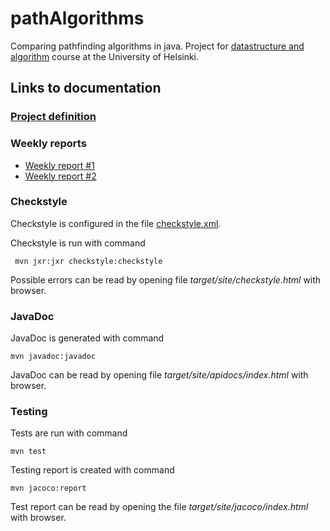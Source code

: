 # pathAlgorithms
Comparing pathfinding algorithms in java. Project for [datastructure and algorithm](https://tiralabra.github.io/2020_p1/index) course at the University of Helsinki.



## Links to documentation

### [Project definition](https://github.com/synesteesia/pathAlgorithms/blob/master/documentation/project_definition.md)



### Weekly reports

* [Weekly report #1](https://github.com/synesteesia/pathAlgorithms/blob/master/documentation/weeklyReports/Weekly_report_1.md)
* [Weekly report #2](https://github.com/synesteesia/pathAlgorithms/blob/master/documentation/weeklyReports/Weekly_report_2.md)

### Checkstyle

Checkstyle is configured in the file [checkstyle.xml](https://github.com/synesteesia/pathAlgorithms/blob/master/pathAlgorithms/checkstyle.xml).

Checkstyle is run with command


```
 mvn jxr:jxr checkstyle:checkstyle
```

Possible errors can be read by opening file _target/site/checkstyle.html_ with browser.

### JavaDoc

JavaDoc is generated with command

```
mvn javadoc:javadoc
```

JavaDoc can be read by opening file _target/site/apidocs/index.html_ with browser.

### Testing

Tests are run with command

```
mvn test
```
Testing report is created with command

```
mvn jacoco:report
```

Test report can be read by opening the file _target/site/jacoco/index.html_ with browser.



